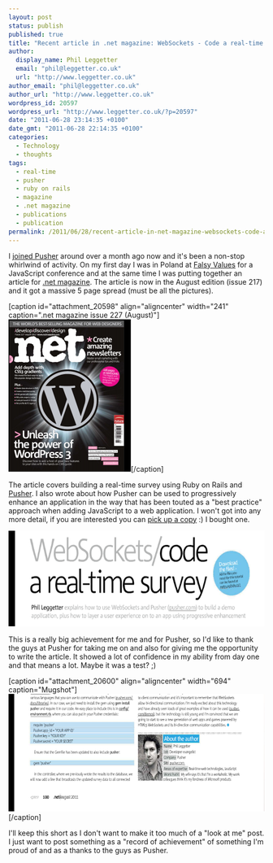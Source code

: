 ```yaml
---
layout: post
status: publish
published: true
title: "Recent article in .net magazine: WebSockets - Code a real-time survey"
author:
  display_name: Phil Leggetter
  email: "phil@leggetter.co.uk"
  url: "http://www.leggetter.co.uk"
author_email: "phil@leggetter.co.uk"
author_url: "http://www.leggetter.co.uk"
wordpress_id: 20597
wordpress_url: "http://www.leggetter.co.uk/?p=20597"
date: "2011-06-28 23:14:35 +0100"
date_gmt: "2011-06-28 22:14:35 +0100"
categories:
  - Technology
  - thoughts
tags:
  - real-time
  - pusher
  - ruby on rails
  - magazine
  - .net magazine
  - publications
  - publication
permalink: /2011/06/28/recent-article-in-net-magazine-websockets-code-a-real-time-survey.html
---
```


<p><a href="/wp-content/uploads/2011/06/start.png"></a>I <a href="/2011/05/21/goodbye-kwwika-hello-pusher.html">joined Pusher</a> around over a month ago now and it's been a non-stop whirlwind of activity. On my first day I was in Poland at <a href="/2011/05/24/notes-on-falsy-values.html">Falsy Values</a> for a JavaScript conference and at the same time I was putting together an article for <a href="http://www.netmagazine.com/">.net magazine</a>. The article is now in the August edition (issue 217) and it got a massive 5 page spread (must be all the pictures).</p>
<p>[caption id="attachment_20598" align="aligncenter" width="241" caption=".net magazine issue 227 (August)"]<a href="/wp-content/uploads/2011/06/homepage.png"><img class="size-medium wp-image-20598" title=".net magazine issue 227 (August)" src="/wp-content/uploads/2011/06/homepage-241x300.png" alt="" width="241" height="300" /></a>[/caption]</p>
<p>The article covers building a real-time survey using Ruby on Rails and <a href="http://pusher.com">Pusher</a>. I also wrote about how Pusher can be used to progressively enhance an application in the way that has been touted as a "best practice" approach when adding JavaScript to a web application. I won't got into any more detail, if you are interested you can <a href="http://www.netmagazine.com/shop/magazines/august-2011-217">pick up a copy</a> :) I bought one.</p>
<p style="text-align: center;"><a href="/wp-content/uploads/2011/06/start.png"><img class="aligncenter" title="start" src="/wp-content/uploads/2011/06/start.png" alt="" width="617" height="188" /></a></p>
<p>This is a really big achievement for me and for Pusher, so I'd like to thank the guys at Pusher for taking me on and also for giving me the opportunity to write the article. It showed a lot of confidence in my ability from day one and that means a lot. Maybe it was a test? ;)</p>
<div>
<p>[caption id="attachment_20600" align="aligncenter" width="694" caption="Mugshot"]<a href="/wp-content/uploads/2011/06/end.png"><img class="size-full wp-image-20600" title="end" src="/wp-content/uploads/2011/06/end.png" alt="" width="694" height="231" /></a>[/caption]</p>
<p>I'll keep this short as I don't want to make it too much of a "look at me" post. I just want to post something as a "record of achievement" of something I'm proud of and as a thanks to the guys as Pusher.</p>
</div>
